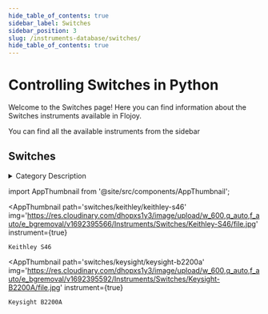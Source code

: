 ```yaml
--- 
hide_table_of_contents: true
sidebar_label: Switches
sidebar_position: 3
slug: /instruments-database/switches/
hide_table_of_contents: true
---
```


# Controlling Switches in Python

Welcome to the Switches page! Here you can find information about the Switches instruments available in Flojoy.

You can find all the available instruments from the sidebar


## Switches 

<details> 
<summary>Category Description</summary> 
An RF switch or microwave switch is a device to route high frequency signals through transmission paths. RF (radio frequency) and microwave switches are used extensively in microwave test systems for signal routing between instruments and devices under test (DUT). Incorporating a switch into a switch matrix system enables you to route signals from multiple instruments to single or multiple DUTs. This allows multiple tests to be performed with the same setup, eliminating the need for frequent connects and disconnects. The entire testing process can be automated, increasing the throughput in high-volume production environments. 
</details> 

<!-- Custom component -->
import AppThumbnail from '@site/src/components/AppThumbnail';

<div className="flex flex-wrap">

<AppThumbnail 
    path='switches/keithley/keithley-s46'
    img='https://res.cloudinary.com/dhopxs1y3/image/upload/w_600,q_auto,f_auto/e_bgremoval/v1692395566/Instruments/Switches/Keithley-S46/file.jpg'
    instrument={true}
>
    Keithley S46
</AppThumbnail>

<AppThumbnail 
    path='switches/keysight/keysight-b2200a'
    img='https://res.cloudinary.com/dhopxs1y3/image/upload/w_600,q_auto,f_auto/e_bgremoval/v1692395592/Instruments/Switches/Keysight-B2200A/file.jpg'
    instrument={true}
>
    Keysight B2200A
</AppThumbnail>
</div>